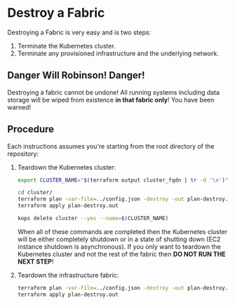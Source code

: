 # Destroy a Fabric

Destroying a Fabric is very easy and is two steps:

1. Terminate the Kubernetes cluster.
2. Terminate any provisioned infrastructure and the underlying network.

## Danger Will Robinson! Danger!

Destroying a fabric cannot be undone! All running systems including data storage will be wiped from existence **in that fabric only**! You have been warned!

## Procedure

Each instructions assumes you're starting from the root directory of the repository:

1. Teardown the Kubernetes cluster:

    ```bash
    export CLUSTER_NAME="$(terraform output cluster_fqdn | tr -d '\n')"
 
    cd cluster/
    terraform plan -var-file=../config.json -destroy -out plan-destroy.out
    terraform apply plan-destroy.out
 
    kops delete cluster --yes --name=$(CLUSTER_NAME)
    ````
    
    When all of these commands are completed then the Kubernetes cluster will be either completely shutdown or in a state of shutting down (EC2 instance shutdown is asynchronous). If you only want to teardown the Kubernetes cluster and not the rest of the fabric then **DO NOT RUN THE NEXT STEP**!

2. Teardown the infrastructure fabric:
    
    ```bash
    terraform plan -var-file=../config.json -destroy -out plan-destroy.out
    terraform apply plan-destroy.out
    ````    